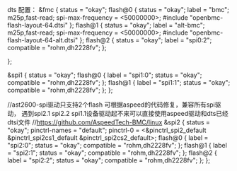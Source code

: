 dts 配置：
&fmc {
	status = "okay";
	flash@0 {
		status = "okay";
		label = "bmc";
		m25p,fast-read;
		spi-max-frequency = <50000000>;
#include "openbmc-flash-layout-64.dtsi"
	};
	flash@1 {
		status = "okay";
		label = "alt-bmc";
		m25p,fast-read;
		spi-max-frequency = <50000000>;
#include "openbmc-flash-layout-64-alt.dtsi"
	};
	flash@2 {
		status = "okay";
		label = "spi0:2";
		compatible = "rohm,dh2228fv";
	};

};

&spi1 {
	status = "okay";
	flash@0 {
		label = "spi1:0";
		status = "okay";
		compatible = "rohm,dh2228fv";
	};
	flash@1 {
		label = "spi1:1";
		status = "okay";
		compatible = "rohm,dh2228fv";
	};
};

//ast2600-spi驱动只支持2个flash 可根据aspeed的代码修复，兼容所有spi驱动，
遇到spi2.1 spi2.2 spi1.1设备驱动起不来可以直接使用aspeed驱动和dts已经dtsi文件
//https://github.com/AspeedTech-BMC/linux
&spi2 {
	status = "okay";
	pinctrl-names = "default";
	pinctrl-0 = <&pinctrl_spi2_default &pinctrl_spi2cs1_default
				&pinctrl_spi2cs2_default>;
	flash@0 {
		label = "spi2:0";
		status = "okay";
		compatible = "rohm,dh2228fv";
	};
	flash@1 {
		label = "spi2:1";
		status = "okay";
		compatible = "rohm,dh2228fv";
	};
	flash@2 {
		label = "spi2:2";
		status = "okay";
		compatible = "rohm,dh2228fv";
	};
};


